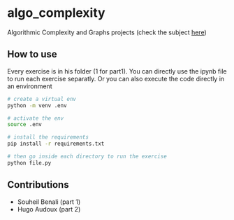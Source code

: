 # algo_complexity

Algorithmic Complexity and Graphs projects (check the subject [here](./subject/Algorithms%20Graphs%20project%20description.pdf))

## How to use

Every exercise is in his folder (1 for part1). You can directly use the ipynb file to run each exercise separatly. Or you can also execute the code directly in an environment

```bash
# create a virtual env
python -m venv .env

# activate the env
source .env

# install the requirements
pip install -r requirements.txt

# then go inside each directory to run the exercise
python file.py
```

## Contributions

- Souheil Benali (part 1)
- Hugo Audoux (part 2)
